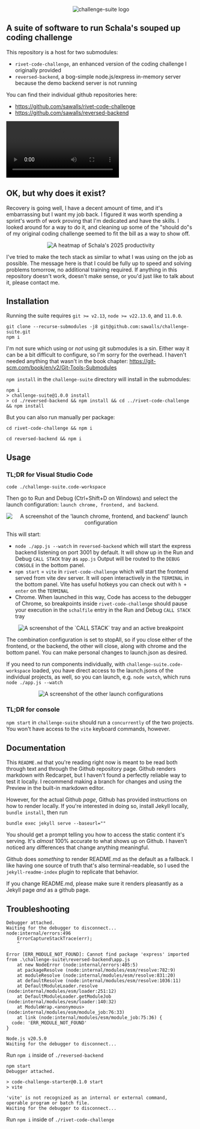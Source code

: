 <p align="center" width="100%">
  <img src="docs/assets/logo192.png" alt="challenge-suite logo">
</p>

## A suite of software to run Schala's souped up coding challenge

This repository is a host for two submodules:

- `rivet-code-challenge`, an enhanced version of the coding challenge I originally provided
- `reversed-backend`, a bog-simple node.js/express in-memory server because the demo backend server is not running

You can find their individual github repositories here:

- <https://github.com/sawalls/rivet-code-challenge>
- <https://github.com/sawalls/reversed-backend>

<video controls>
  <source type="video/mp4" src="https://filedn.com/lGIIm4sv6fGXUrnpi6dK4E7/full-demo-video.mp4">
</video>

## OK, but why does it exist?

Recovery is going well, I have a decent amount of time, and it's embarrassing but I want my job back. I figured it was worth spending a sprint's worth of work proving that I'm dedicated and have the skills.
I looked around for a way to do it, and cleaning up some of the "should do"s of my original coding
challenge seemed to fit the bill as a way to show off.

<p align="center" width="100%">
  <img src="docs/assets/2025-contributions-screenshot.png" alt="A heatmap of Schala's 2025 productivity">
</p>

I've tried to make the tech stack as similar to what I was using on the job as possible.
The message here is that I could be fully up to speed and solving problems tomorrow,
no additional training required. If anything in this repository doesn't work, doesn't make sense,
or you'd just like to talk about it, please contact me.

## Installation

Running the suite requires `git >= v2.13`, `node >= v22.13.0`, and `11.0.0`.

```
git clone --recurse-submodules -j8 git@github.com:sawalls/challenge-suite.git
npm i
```

I'm not sure which using or _not_ using git submodules is a sin. Either way it can be a bit difficult to
configure, so I'm sorry for the overhead. I haven't needed anything that wasn't in the book chapter:
https://git-scm.com/book/en/v2/Git-Tools-Submodules

`npm install` in the `challenge-suite` directory will install in the submodules:

```
npm i
> challenge-suite@1.0.0 install
> cd ./reversed-backend && npm install && cd ../rivet-code-challenge && npm install
```

But you can also run manually per package:

```
cd rivet-code-challenge && npm i
```

```
cd reversed-backend && npm i
```

## Usage

### TL;DR for Visual Studio Code

```
code ./challenge-suite.code-workspace
```

Then go to Run and Debug (Ctrl+Shift+D on Windows) and select the launch configuration: `launch chrome, frontend, and backend`.

<p align="center" width="100%">
  <img src="docs/assets/launch-config-screenshot.png" alt="A screenshot of the 'launch chrome, frontend, and backend' launch configuration">
</p>

This will start:

- `node ./app.js --watch` in `reversed-backend` which will start the express backend listening on port 3001 by default. It will show up in the Run and Debug `CALL STACK` tray as `app.js`
  Output will be routed to the `DEBUG CONSOLE` in the bottom panel.
- `npm start` = `vite` in `rivet-code-challenge` which will start the frontend served from vite dev server. It will open interactively
  in the `TERMINAL` in the bottom panel. Vite has useful hotkeys you can check out with `h + enter` on the `TERMINAL`
- Chrome. When launched in this way, Code has access to the debugger of Chrome, so breakpoints inside `rivet-code-challenge`
  should pause your execution in the `schalfile` entry in the Run and Debug `CALL STACK` tray

<p align="center" width="100%">
  <img src="docs/assets/callstack-breakpoint-screenshot.png" alt="A screenshot of the `CALL STACK` tray and an active breakpoint">
</p>

The combination configuration is set to stopAll, so if you close either of the frontend, or the backend,
the other will close, along with chrome and the bottom panel. You can make personal changes to launch.json
as desired.

If you need to run components individually, with `challenge-suite.code-workspace` loaded, you have direct
access to the launch.jsons of the individual projects, as well, so you can launch, e.g. `node watch`, which
runs `node ./app.js --watch`

<p align="center" width="100%">
  <img src="docs/assets/other-launch-configs-screenshot.png" alt="A screenshot of the other launch configurations">
</p>

### TL;DR for console

`npm start` in `challenge-suite` should run a `concurrently` of the two projects. You won't have access to the `vite` keyboard commands, however.

## Documentation

This `README.md` that you're reading right now is meant to be read both through text and through
the Github repository page. Github renders markdown with Redcarpet, but I haven't found a
perfectly reliable way to test it locally. I recommend making a branch for changes and using the
Preview in the built-in markdown editor.

However, for the actual Github _page_, Github has provided instructions on how to render locally.
If you're interested in doing so, install Jekyll locally, `bundle install`, then run

```
bundle exec jekyll serve --baseurl=""
```

You should get a prompt telling you how to access the static content it's serving. It's _almost_
100% accurate to what shows up on Github. I haven't noticed any differences that change anything
meaningful.

Github does _something_ to render README.md as the default as a fallback. I like having one source
of truth that's also terminal-readable, so I used the `jekyll-readme-index` plugin to replicate
that behavior.

If you change README.md, please make sure it renders pleasantly as a Jekyll page _and_ as a
github page.

## Troubleshooting

```
Debugger attached.
Waiting for the debugger to disconnect...
node:internal/errors:496
    ErrorCaptureStackTrace(err);
    ^

Error [ERR_MODULE_NOT_FOUND]: Cannot find package 'express' imported from .\challenge-suite\reversed-backend\app.js
    at new NodeError (node:internal/errors:405:5)
    at packageResolve (node:internal/modules/esm/resolve:782:9)
    at moduleResolve (node:internal/modules/esm/resolve:831:20)
    at defaultResolve (node:internal/modules/esm/resolve:1036:11)
    at DefaultModuleLoader.resolve (node:internal/modules/esm/loader:251:12)
    at DefaultModuleLoader.getModuleJob (node:internal/modules/esm/loader:140:32)
    at ModuleWrap.<anonymous> (node:internal/modules/esm/module_job:76:33)
    at link (node:internal/modules/esm/module_job:75:36) {
  code: 'ERR_MODULE_NOT_FOUND'
}

Node.js v20.5.0
Waiting for the debugger to disconnect...
```

Run `npm i` inside of `./reversed-backend`

```
npm start
Debugger attached.

> code-challenge-starter@0.1.0 start
> vite

'vite' is not recognized as an internal or external command,
operable program or batch file.
Waiting for the debugger to disconnect...
```

Run `npm i` inside of `./rivet-code-challenge`
